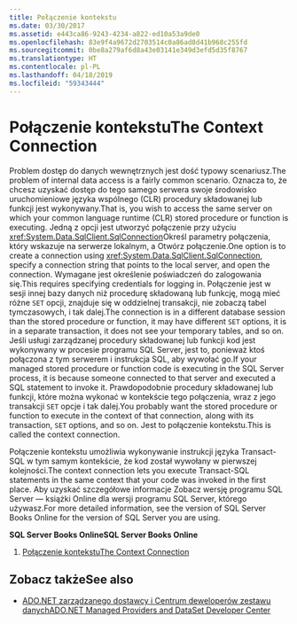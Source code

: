 ```yaml
---
title: Połączenie kontekstu
ms.date: 03/30/2017
ms.assetid: e443ca86-9243-4234-a822-ed10a53a9de0
ms.openlocfilehash: 83e9f4a9672d2703514c0a86ad8d41b968c255fd
ms.sourcegitcommit: 0be8a279af6d8a43e03141e349d3efd5d35f8767
ms.translationtype: HT
ms.contentlocale: pl-PL
ms.lasthandoff: 04/18/2019
ms.locfileid: "59343444"
---
```

# <a name="the-context-connection"></a><span data-ttu-id="27982-102">Połączenie kontekstu</span><span class="sxs-lookup"><span data-stu-id="27982-102">The Context Connection</span></span>
<span data-ttu-id="27982-103">Problem dostęp do danych wewnętrznych jest dość typowy scenariusz.</span><span class="sxs-lookup"><span data-stu-id="27982-103">The problem of internal data access is a fairly common scenario.</span></span> <span data-ttu-id="27982-104">Oznacza to, że chcesz uzyskać dostęp do tego samego serwera swoje środowisko uruchomieniowe języka wspólnego (CLR) procedury składowanej lub funkcji jest wykonywany.</span><span class="sxs-lookup"><span data-stu-id="27982-104">That is, you wish to access the same server on which your common language runtime (CLR) stored procedure or function is executing.</span></span> <span data-ttu-id="27982-105">Jedną z opcji jest utworzyć połączenie przy użyciu <xref:System.Data.SqlClient.SqlConnection>Określ parametry połączenia, który wskazuje na serwerze lokalnym, a Otwórz połączenie.</span><span class="sxs-lookup"><span data-stu-id="27982-105">One option is to create a connection using <xref:System.Data.SqlClient.SqlConnection>, specify a connection string that points to the local server, and open the connection.</span></span> <span data-ttu-id="27982-106">Wymagane jest określenie poświadczeń do zalogowania się.</span><span class="sxs-lookup"><span data-stu-id="27982-106">This requires specifying credentials for logging in.</span></span> <span data-ttu-id="27982-107">Połączenie jest w sesji innej bazy danych niż procedurę składowaną lub funkcję, mogą mieć różne `SET` opcji, znajduje się w oddzielnej transakcji, nie zobaczą tabel tymczasowych, i tak dalej.</span><span class="sxs-lookup"><span data-stu-id="27982-107">The connection is in a different database session than the stored procedure or function, it may have different `SET` options, it is in a separate transaction, it does not see your temporary tables, and so on.</span></span> <span data-ttu-id="27982-108">Jeśli usługi zarządzanej procedury składowanej lub funkcji kod jest wykonywany w procesie programu SQL Server, jest to, ponieważ ktoś połączona z tym serwerem i instrukcja SQL, aby wywołać go.</span><span class="sxs-lookup"><span data-stu-id="27982-108">If your managed stored procedure or function code is executing in the SQL Server process, it is because someone connected to that server and executed a SQL statement to invoke it.</span></span> <span data-ttu-id="27982-109">Prawdopodobnie procedury składowanej lub funkcji, które można wykonać w kontekście tego połączenia, wraz z jego transakcji `SET` opcje i tak dalej.</span><span class="sxs-lookup"><span data-stu-id="27982-109">You probably want the stored procedure or function to execute in the context of that connection, along with its transaction, `SET` options, and so on.</span></span> <span data-ttu-id="27982-110">Jest to połączenie kontekstu.</span><span class="sxs-lookup"><span data-stu-id="27982-110">This is called the context connection.</span></span>  
  
 <span data-ttu-id="27982-111">Połączenie kontekstu umożliwia wykonywanie instrukcji języka Transact-SQL w tym samym kontekście, że kod został wywołany w pierwszej kolejności.</span><span class="sxs-lookup"><span data-stu-id="27982-111">The context connection lets you execute Transact-SQL statements in the same context that your code was invoked in the first place.</span></span> <span data-ttu-id="27982-112">Aby uzyskać szczegółowe informacje Zobacz wersję programu SQL Server — książki Online dla wersji programu SQL Server, którego używasz.</span><span class="sxs-lookup"><span data-stu-id="27982-112">For more detailed information, see the version of SQL Server Books Online for the version of SQL Server you are using.</span></span>  
  
 <span data-ttu-id="27982-113">**SQL Server Books Online**</span><span class="sxs-lookup"><span data-stu-id="27982-113">**SQL Server Books Online**</span></span>  
  
1. [<span data-ttu-id="27982-114">Połączenie kontekstu</span><span class="sxs-lookup"><span data-stu-id="27982-114">The Context Connection</span></span>](https://go.microsoft.com/fwlink/?LinkId=115395)  
  
## <a name="see-also"></a><span data-ttu-id="27982-115">Zobacz także</span><span class="sxs-lookup"><span data-stu-id="27982-115">See also</span></span>

- [<span data-ttu-id="27982-116">ADO.NET zarządzanego dostawcy i Centrum deweloperów zestawu danych</span><span class="sxs-lookup"><span data-stu-id="27982-116">ADO.NET Managed Providers and DataSet Developer Center</span></span>](https://go.microsoft.com/fwlink/?LinkId=217917)

